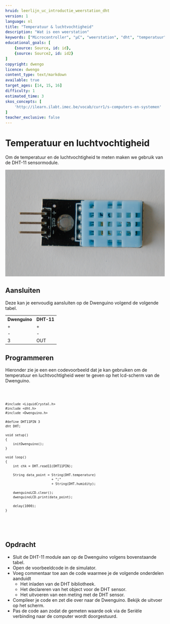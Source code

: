 ```yaml
---
hruid: leerlijn_uc_introductie_weerstation_dht
version: 1
language: nl
title: "Temperatuur & luchtvochtigheid"
description: "Wat is een weerstation"
keywords: ["Microcontroller", "µC", "weerstation", "dht", "temperatuur", "luchtvochtigheid"]
educational_goals: [
    {source: Source, id: id}, 
    {source: Source2, id: id2}
]
copyright: dwengo
licence: dwengo
content_type: text/markdown
available: true
target_ages: [14, 15, 16]
difficulty: 1
estimated_time: 3
skos_concepts: [
    'http://ilearn.ilabt.imec.be/vocab/curr1/s-computers-en-systemen'
]
teacher_exclusive: false
---
```


# Temperatuur en luchtvochtigheid

Om de temperatuur en de luchtvochtigheid te meten maken we gebruik van de DHT-11 sensormodule. 

![](images/dht11.jpg)

## Aansluiten

Deze kan je eenvoudig aansluiten op de Dwenguino volgend de volgende tabel.

<table>
    <tr>
        <th>Dwenguino</th>
        <th>DHT-11</th>
    </tr>
    <tr>
        <td>+</td>
        <td>+</td>
    </tr>
    <tr>
        <td>-</td>
        <td>-</td>
    </tr>
    <tr>
        <td>3</td>
        <td>OUT</td>
    </tr>
</table>

## Programmeren

Hieronder zie je een een codevoorbeeld dat je kan gebruiken om de temperatuur en luchtvochtigheid weer te geven op het lcd-scherm van de Dwenguino.

<div class="dwengo-content dwengo-code-simulator">
    <pre>
<code class="language-cpp" data-filename="dht11.cpp">

    #include <LiquidCrystal.h>
    #include <dht.h>    
    #include <Dwenguino.h>

    #define DHT11PIN 3 
    dht DHT; 

    void setup()
    {
        initDwenguino(); 
    }

    void loop()
    {  
        int chk = DHT.read11(DHT11PIN);

        String data_point = String(DHT.temperature)
                            + ";"
                            + String(DHT.humidity);

        dwenguinoLCD.clear();
        dwenguinoLCD.print(data_point);

        delay(1000);
    }

</code>
    </pre>
</div>

<div class="dwengo-content assignment">
    <h2 class="title">Opdracht</h2>
    <div class="content">
        <ul>
            <li>Sluit de DHT-11 module aan op de Dwenguino volgens bovenstaande tabel.</li>
            <li>Open de voorbeeldcode in de simulator.</li>
            <li>
                Voeg commentaar toe aan de code waarmee je de volgende onderdelen aanduidt
                    <ul>
                        <li>Het inladen van de DHT bibliotheek.</li>
                        <li>Het declareren van het object voor de DHT sensor.</li>
                        <li>Het uitvoeren van een meting met de DHT sensor.</li>
                    </ul>
            </li>
            <li>Compileer je code en zet die over naar de Dwenguino. Bekijk de uitvoer op het scherm.</li>
            <li>Pas de code aan zodat de gemeten waarde ook via de Seriële verbinding naar de computer wordt doorgestuurd.</li>
        </ul>
    </div>
</div>